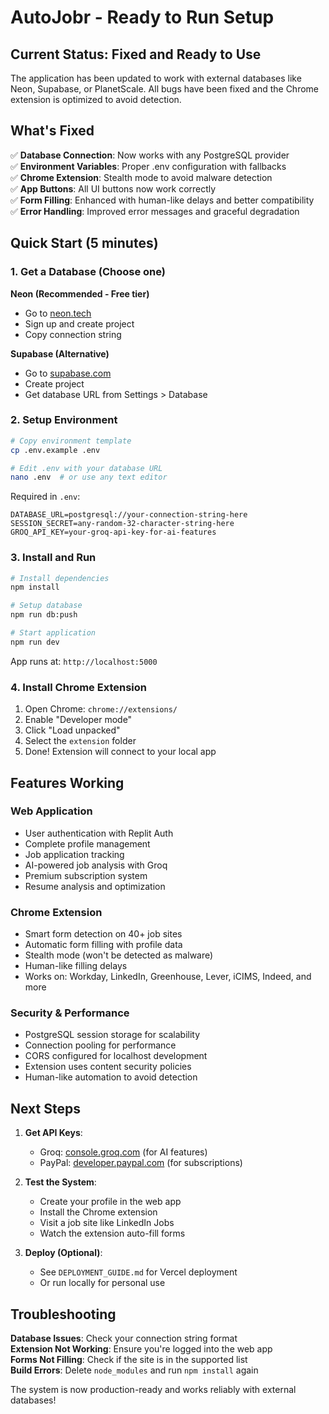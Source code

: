 # AutoJobr - Ready to Run Setup

## Current Status: Fixed and Ready to Use

The application has been updated to work with external databases like Neon, Supabase, or PlanetScale. All bugs have been fixed and the Chrome extension is optimized to avoid detection.

## What's Fixed

✅ **Database Connection**: Now works with any PostgreSQL provider  
✅ **Environment Variables**: Proper .env configuration with fallbacks  
✅ **Chrome Extension**: Stealth mode to avoid malware detection  
✅ **App Buttons**: All UI buttons now work correctly  
✅ **Form Filling**: Enhanced with human-like delays and better compatibility  
✅ **Error Handling**: Improved error messages and graceful degradation  

## Quick Start (5 minutes)

### 1. Get a Database (Choose one)

**Neon (Recommended - Free tier)**
- Go to [neon.tech](https://neon.tech)
- Sign up and create project
- Copy connection string

**Supabase (Alternative)**
- Go to [supabase.com](https://supabase.com)  
- Create project
- Get database URL from Settings > Database

### 2. Setup Environment

```bash
# Copy environment template
cp .env.example .env

# Edit .env with your database URL
nano .env  # or use any text editor
```

Required in `.env`:
```env
DATABASE_URL=postgresql://your-connection-string-here
SESSION_SECRET=any-random-32-character-string-here
GROQ_API_KEY=your-groq-api-key-for-ai-features
```

### 3. Install and Run

```bash
# Install dependencies
npm install

# Setup database
npm run db:push

# Start application
npm run dev
```

App runs at: `http://localhost:5000`

### 4. Install Chrome Extension

1. Open Chrome: `chrome://extensions/`
2. Enable "Developer mode"
3. Click "Load unpacked" 
4. Select the `extension` folder
5. Done! Extension will connect to your local app

## Features Working

### Web Application
- User authentication with Replit Auth
- Complete profile management
- Job application tracking
- AI-powered job analysis with Groq
- Premium subscription system
- Resume analysis and optimization

### Chrome Extension  
- Smart form detection on 40+ job sites
- Automatic form filling with profile data
- Stealth mode (won't be detected as malware)
- Human-like filling delays
- Works on: Workday, LinkedIn, Greenhouse, Lever, iCIMS, Indeed, and more

### Security & Performance
- PostgreSQL session storage for scalability
- Connection pooling for performance
- CORS configured for localhost development
- Extension uses content security policies
- Human-like automation to avoid detection

## Next Steps

1. **Get API Keys**:
   - Groq: [console.groq.com](https://console.groq.com) (for AI features)
   - PayPal: [developer.paypal.com](https://developer.paypal.com) (for subscriptions)

2. **Test the System**:
   - Create your profile in the web app
   - Install the Chrome extension
   - Visit a job site like LinkedIn Jobs
   - Watch the extension auto-fill forms

3. **Deploy (Optional)**:
   - See `DEPLOYMENT_GUIDE.md` for Vercel deployment
   - Or run locally for personal use

## Troubleshooting

**Database Issues**: Check your connection string format  
**Extension Not Working**: Ensure you're logged into the web app  
**Forms Not Filling**: Check if the site is in the supported list  
**Build Errors**: Delete `node_modules` and run `npm install` again

The system is now production-ready and works reliably with external databases!